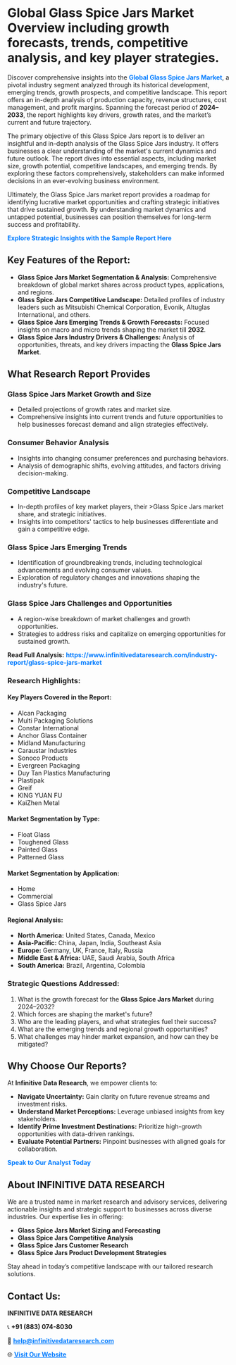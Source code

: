 <h1>Global Glass Spice Jars Market Overview including growth forecasts, trends, competitive analysis, and key player strategies.</h1>
<p>
Discover comprehensive insights into the 
<a href="https://www.infinitivedataresearch.com/industry-report/glass-spice-jars-market" rel="dofollow" style="color: #007BFF; text-decoration: none;"><strong>Global Glass Spice Jars Market</strong></a>, a pivotal industry segment analyzed through its historical development, emerging trends, growth prospects, and competitive landscape. This report offers an in-depth analysis of production capacity, revenue structures, cost management, and profit margins. Spanning the forecast period of <strong>2024–2033</strong>, the report highlights key drivers, growth rates, and the market’s current and future trajectory.
</p>
<p>
The primary objective of this Glass Spice Jars report is to deliver an insightful and in-depth analysis of the Glass Spice Jars industry. It offers businesses a clear understanding of the market's current dynamics and future outlook. The report dives into essential aspects, including market size, growth potential, competitive landscapes, and emerging trends. By exploring these factors comprehensively, stakeholders can make informed decisions in an ever-evolving business environment.
</p>
<p>
Ultimately, the Glass Spice Jars market report provides a roadmap for identifying lucrative market opportunities and crafting strategic initiatives that drive sustained growth. By understanding market dynamics and untapped potential, businesses can position themselves for long-term success and profitability.
</p>
<p>
<a href="https://www.infinitivedataresearch.com/request-sample/reportId=102796" style="color: #007BFF; text-decoration: none;"><strong>Explore Strategic Insights with the Sample Report Here</strong></a>
</p>

<h2>Key Features of the Report:</h2>
<ul>
<li><strong>Glass Spice Jars Market Segmentation & Analysis:</strong> Comprehensive breakdown of global market shares across product types, applications, and regions.</li>
<li><strong>Glass Spice Jars Competitive Landscape:</strong> Detailed profiles of industry leaders such as Mitsubishi Chemical Corporation, Evonik, Altuglas International, and others.</li>
<li><strong>Glass Spice Jars Emerging Trends & Growth Forecasts:</strong> Focused insights on macro and micro trends shaping the market till <strong>2032</strong>.</li>
<li><strong>Glass Spice Jars Industry Drivers & Challenges:</strong> Analysis of opportunities, threats, and key drivers impacting the <strong>Glass Spice Jars Market</strong>.</li>
</ul>

<h2>What Research Report Provides</h2>
<h3>Glass Spice Jars Market Growth and Size</h3>
<ul>
<li>Detailed projections of growth rates and market size.</li>
<li>Comprehensive insights into current trends and future opportunities to help businesses forecast demand and align strategies effectively.</li>
</ul>

<h3>Consumer Behavior Analysis</h3>
<ul>
<li>Insights into changing consumer preferences and purchasing behaviors.</li>
<li>Analysis of demographic shifts, evolving attitudes, and factors driving decision-making.</li>
</ul>

<h3>Competitive Landscape</h3>
<ul>
<li>In-depth profiles of key market players, their >Glass Spice Jars market share, and strategic initiatives.</li>
<li>Insights into competitors' tactics to help businesses differentiate and gain a competitive edge.</li>
</ul>

<h3>Glass Spice Jars Emerging Trends</h3>
<ul>
<li>Identification of groundbreaking trends, including technological advancements and evolving consumer values.</li>
<li>Exploration of regulatory changes and innovations shaping the industry's future.</li>
</ul>

<h3>Glass Spice Jars Challenges and Opportunities</h3>
<ul>
<li>A region-wise breakdown of market challenges and growth opportunities.</li>
<li>Strategies to address risks and capitalize on emerging opportunities for sustained growth.</li>
</ul>
<p><strong>Read Full Analysis:</strong> <a href="https://www.infinitivedataresearch.com/industry-report/glass-spice-jars-market" rel="dofollow" style="color: #007BFF; text-decoration: none;"><strong>https://www.infinitivedataresearch.com/industry-report/glass-spice-jars-market</strong></a></p>
<h3>Research Highlights:</h3>
<h4>Key Players Covered in the Report:</h4>
<ul><li>Alcan Packaging</li><li>Multi Packaging Solutions</li><li>Constar International</li><li>Anchor Glass Container</li><li>Midland Manufacturing</li><li>Caraustar Industries</li><li>Sonoco Products</li><li>Evergreen Packaging</li><li>Duy Tan Plastics Manufacturing</li><li>Plastipak</li><li>Greif</li><li>KING YUAN FU</li><li>KaiZhen Metal</li></ul>
<h4>Market Segmentation by Type:</h4>
<ul><li>Float Glass</li><li>Toughened Glass</li><li>Painted Glass</li><li>Patterned Glass</li></ul>
<h4>Market Segmentation by Application:</h4>
<ul><li>Home</li><li>Commercial</li><li>Glass Spice Jars</li></ul>

<h4>Regional Analysis:</h4>
<ul>
<li><strong>North America:</strong> United States, Canada, Mexico</li>
<li><strong>Asia-Pacific:</strong> China, Japan, India, Southeast Asia</li>
<li><strong>Europe:</strong> Germany, UK, France, Italy, Russia</li>
<li><strong>Middle East & Africa:</strong> UAE, Saudi Arabia, South Africa</li>
<li><strong>South America:</strong> Brazil, Argentina, Colombia</li>
</ul>

<h3>Strategic Questions Addressed:</h3>
<ol>
<li>What is the growth forecast for the <strong>Glass Spice Jars Market</strong> during 2024–2032?</li>
<li>Which forces are shaping the market's future?</li>
<li>Who are the leading players, and what strategies fuel their success?</li>
<li>What are the emerging trends and regional growth opportunities?</li>
<li>What challenges may hinder market expansion, and how can they be mitigated?</li>
</ol>

<h2>Why Choose Our Reports?</h2>
<p>At <strong>Infinitive Data Research</strong>, we empower clients to:</p>
<ul>
<li><strong>Navigate Uncertainty:</strong> Gain clarity on future revenue streams and investment risks.</li>
<li><strong>Understand Market Perceptions:</strong> Leverage unbiased insights from key stakeholders.</li>
<li><strong>Identify Prime Investment Destinations:</strong> Prioritize high-growth opportunities with data-driven rankings.</li>
<li><strong>Evaluate Potential Partners:</strong> Pinpoint businesses with aligned goals for collaboration.</li>
</ul>
<p><a href="https://www.infinitivedataresearch.com/industry-report/glass-spice-jars-market" rel="dofollow" style="color: #007BFF; text-decoration: none;"><strong>Speak to Our Analyst Today</strong></a></p>

<h2>About INFINITIVE DATA RESEARCH</h2>
<p>We are a trusted name in market research and advisory services, delivering actionable insights and strategic support to businesses across diverse industries. Our expertise lies in offering:</p>
<ul>
<li><strong>Glass Spice Jars Market Sizing and Forecasting</strong></li>
<li><strong>Glass Spice Jars Competitive Analysis</strong></li>
<li><strong>Glass Spice Jars Customer Research</strong></li>
<li><strong>Glass Spice Jars Product Development Strategies</strong></li>
</ul>
<p>Stay ahead in today’s competitive landscape with our tailored research solutions.</p>

<h2>Contact Us:</h2>
<p><strong>INFINITIVE DATA RESEARCH</strong></p>
<p>📞 <strong>+91 (883) 074-8030</strong></p>
<p>📧 <strong><a href="mailto:help@infinitivedataresearch.com" style="color: #007BFF;">help@infinitivedataresearch.com</a></strong></p>
<p>🌐 <strong><a href="https://www.infinitivedataresearch.com" rel="dofollow" style="color: #007BFF;">Visit Our Website</a></strong></p>
